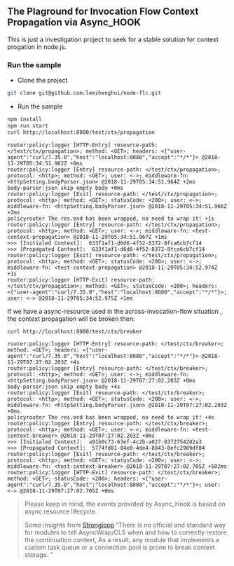 ## The Plaground for Invocation Flow Context Propagation via Async\_HOOK

This is just a investigation project to seek for a stable solution for context progation in node.js. 


### Run the sample

- Clone the project

```bash
git clone git@github.com:leezhenghui/node-flc.git
```

- Run the sample

```bash
npm install
npm run start
curl http://localhost:8080/test/ctx/propagation
```

```
router:policy:logger [HTTP-Entry] resource-path: </test/ctx/propagation>; method: <GET>; headers: <{"user-agent":"curl/7.35.0","host":"localhost:8080","accept":"*/*"}> @2018-11-29T05:34:51.962Z +0ms
router:policy:logger [Entry] resource-path: </test/ctx/propagation>; protocol: <http>; method: <GET>; user: <->; middleware-fn: <httpSetting.bodyParser.json> @2018-11-29T05:34:51.964Z +2ms
body-parser:json skip empty body +0ms
router:policy:logger [Exit] resource-path: </test/ctx/propagation>; protocol: <http>; method: <GET>; statusCode: <200>; user: <->; middleware-fn: <httpSetting.bodyParser.json> @2018-11-29T05:34:51.966Z +2ms
policyrouter The res.end has been wrapped, no need to wrap it! +1s
router:policy:logger [Entry] resource-path: </test/ctx/propagation>; protocol: <http>; method: <GET>; user: <->; middleware-fn: <test-context-propagation> @2018-11-29T05:34:51.967Z +1ms
>>> [Initialed Context]:  633f1af1-d6d6-4f52-8372-8fca6cb7cf14
>>> [Propagated Context]:  633f1af1-d6d6-4f52-8372-8fca6cb7cf14
router:policy:logger [Exit] resource-path: </test/ctx/propagation>; protocol: <http>; method: <GET>; statusCode: <200>; user: <->; middleware-fn: <test-context-propagation> @2018-11-29T05:34:52.974Z +1s
router:policy:logger [HTTP-Exit] resource-path: </test/ctx/propagation>; method: <GET>; statusCode: <200>; headers: <{"user-agent":"curl/7.35.0","host":"localhost:8080","accept":"*/*"}>; user: <-> @2018-11-29T05:34:52.975Z +1ms
```

If we have a async-resource used in the across-invocation-flow situation , the context propagation will be broken then:

```
curl http://localhost:8080/test/ctx/breaker
```

```
router:policy:logger [HTTP-Entry] resource-path: </test/ctx/breaker>; method: <GET>; headers: <{"user-agent":"curl/7.35.0","host":"localhost:8080","accept":"*/*"}> @2018-11-29T07:27:02.203Z +4s
router:policy:logger [Entry] resource-path: </test/ctx/breaker>; protocol: <http>; method: <GET>; user: <->; middleware-fn: <httpSetting.bodyParser.json> @2018-11-29T07:27:02.203Z +0ms
body-parser:json skip empty body +4s
router:policy:logger [Exit] resource-path: </test/ctx/breaker>; protocol: <http>; method: <GET>; statusCode: <200>; user: <->; middleware-fn: <httpSetting.bodyParser.json> @2018-11-29T07:27:02.203Z +0ms
policyrouter The res.end has been wrapped, no need to wrap it! +4s
router:policy:logger [Entry] resource-path: </test/ctx/breaker>; protocol: <http>; method: <GET>; user: <->; middleware-fn: <test-context-breaker> @2018-11-29T07:27:02.203Z +0ms
>>> [Initialed Context]:  a91b0c73-63ef-4c2b-a027-8372754282a3
>>> [Propagated Context]:  5774fd81-04e0-4de4-8843-8efc2909df04
router:policy:logger [Exit] resource-path: </test/ctx/breaker>; protocol: <http>; method: <GET>; statusCode: <200>; user: <->; middleware-fn: <test-context-breaker> @2018-11-29T07:27:02.705Z +502ms
router:policy:logger [HTTP-Exit] resource-path: </test/ctx/breaker>; method: <GET>; statusCode: <200>; headers: <{"user-agent":"curl/7.35.0","host":"localhost:8080","accept":"*/*"}>; user: <-> @2018-11-29T07:27:02.705Z +0ms
```

> Please keep in mind, the events provided by Async\_Hook is based on async resource lifecycle. 
>
> Some insights from [Strongloop](https://strongloop.com/strongblog/context-propagation-in-loopback/)
> "There is no official and standard way for modules to tell AsyncWrap/CLS when and how to correctly restore the continuation context, As a result, any module that implements a custom task queue or a connection pool is prone to break context storage. "
